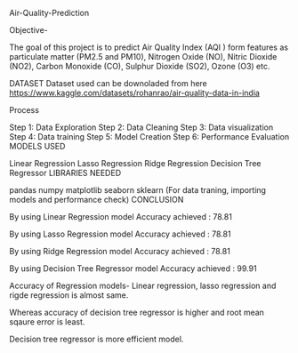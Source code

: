 Air-Quality-Prediction

Objective-

The goal of this project is to predict Air Quality Index (AQI ) form features as particulate matter (PM2.5 and PM10), Nitrogen Oxide (NO), Nitric Dioxide (NO2), Carbon Monoxide (CO), Sulphur Dioxide (SO2), Ozone (O3) etc.

DATASET
Dataset used can be downoladed from here https://www.kaggle.com/datasets/rohanrao/air-quality-data-in-india

Process

Step 1: Data Exploration
Step 2: Data Cleaning
Step 3: Data visualization
Step 4: Data training
Step 5: Model Creation
Step 6: Performance Evaluation
MODELS USED

Linear Regression
Lasso Regression
Ridge Regression
Decision Tree Regressor
LIBRARIES NEEDED

pandas
numpy
matplotlib
seaborn
sklearn (For data traning, importing models and performance check)
CONCLUSION

By using Linear Regression model
Accuracy achieved :  78.81
 
By using Lasso Regression model
Accuracy achieved :  78.81

By using Ridge Regression model
Accuracy achieved :  78.81

By using Decision Tree Regressor model
Accuracy achieved :  99.91


Accuracy of Regression models- Linear regression, lasso regression and rigde regression is almost same.

Whereas accuracy of decision tree regressor is higher and root mean sqaure error is least.

Decision tree regressor is more efficient model.

   
